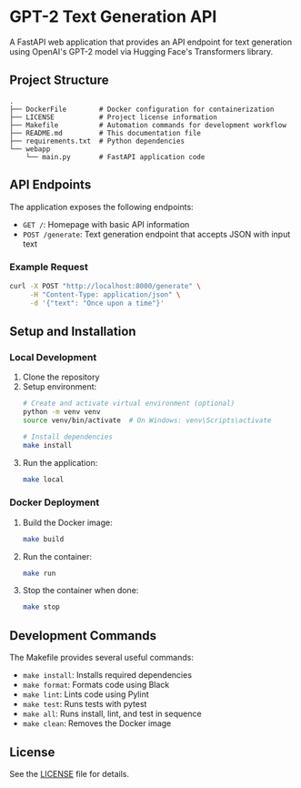 # GPT-2 Text Generation API

A FastAPI web application that provides an API endpoint for text generation using OpenAI's GPT-2 model via Hugging Face's Transformers library.

## Project Structure

```
.
├── DockerFile        # Docker configuration for containerization
├── LICENSE           # Project license information
├── Makefile          # Automation commands for development workflow
├── README.md         # This documentation file
├── requirements.txt  # Python dependencies
└── webapp
    └── main.py       # FastAPI application code
```

## API Endpoints

The application exposes the following endpoints:

- `GET /`: Homepage with basic API information
- `POST /generate`: Text generation endpoint that accepts JSON with input text

### Example Request

```bash
curl -X POST "http://localhost:8000/generate" \
     -H "Content-Type: application/json" \
     -d '{"text": "Once upon a time"}'
```

## Setup and Installation

### Local Development

1. Clone the repository
2. Setup environment:
   ```bash
   # Create and activate virtual environment (optional)
   python -m venv venv
   source venv/bin/activate  # On Windows: venv\Scripts\activate
   
   # Install dependencies
   make install
   ```
3. Run the application:
   ```bash
   make local
   ```

### Docker Deployment

1. Build the Docker image:
   ```bash
   make build
   ```
2. Run the container:
   ```bash
   make run
   ```
3. Stop the container when done:
   ```bash
   make stop
   ```

## Development Commands

The Makefile provides several useful commands:

- `make install`: Installs required dependencies
- `make format`: Formats code using Black
- `make lint`: Lints code using Pylint
- `make test`: Runs tests with pytest
- `make all`: Runs install, lint, and test in sequence
- `make clean`: Removes the Docker image

## License

See the [LICENSE](LICENSE) file for details.